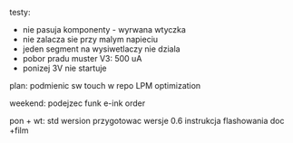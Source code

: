 testy:
- nie pasuja komponenty - wyrwana wtyczka
- nie zalacza sie przy malym napieciu
- jeden segment na wysiwetlaczy nie dziala
- pobor pradu muster V3: 500 uA
- ponizej 3V nie startuje

plan:
podmienic sw touch w repo
LPM optimization



weekend:
podejzec funk
e-ink
order

pon + wt:
std wersion
przygotowac wersje 0.6
instrukcja flashowania doc +film

